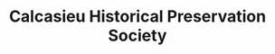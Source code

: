 ---
layout: repo
title: "Calcasieu Historical Preservation Society"
id: 25405
permalink: repos/25405/
---